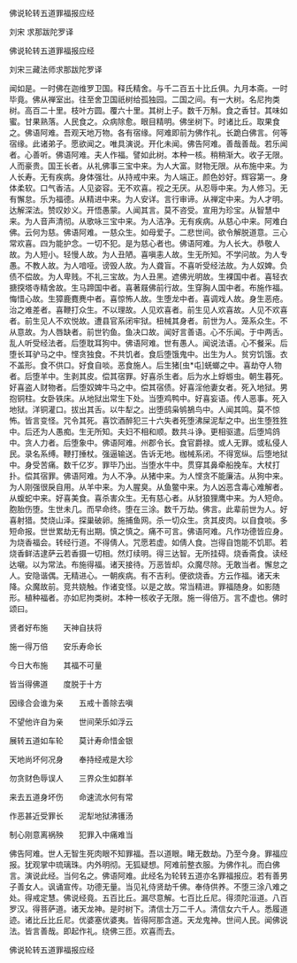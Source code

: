   佛说轮转五道罪福报应经  

刘宋 求那跋陀罗译  

佛说轮转五道罪福报应经  

刘宋三藏法师求那跋陀罗译  

闻如是。一时佛在迦维罗卫国。释氏精舍。与千二百五十比丘俱。九月本斋。一时毕竟。佛从禅室出。往至舍卫国祇树给孤独园。二国之间。有一大树。名尼拘类树。高百二十里。枝叶方圆。覆六十里。其树上子。数千万斛。食之香甘。其味如蜜。甘果熟落。人民食之。众病除愈。眼目精明。佛坐树下。时诸比丘。取果食之。佛语阿难。吾观天地万物。各有宿缘。阿难即前为佛作礼。长跪白佛言。何等宿缘。此诸弟子。愿欲闻之。唯具演说。开化未闻。佛告阿难。善哉善哉。若乐闻者。心善听。佛语阿难。夫人作福。譬如此树。本种一核。稍稍渐大。收子无限。人而豪贵。国王长者。从礼佛事三宝中来。为人大富。财物无限。从布施中来。为人长寿。无有疾病。身体强壮。从持戒中来。为人端正。颜色妙好。辉容第一。身体柔软。口气香洁。人见姿容。无不欢喜。视之无厌。从忍辱中来。为人修习。无有懈怠。乐为福德。从精进中来。为人安详。言行审谛。从禅定中来。为人才明。达解深法。赞叹妙义。开悟愚蒙。人闻其言。莫不咨受。宣用为珍宝。从智慧中来。为人音声清彻。从歌咏三宝中来。为人洁净。无有疾病。从慈心中来。阿难白佛。云何为慈。佛语阿难。一慈众生。如母爱子。二悲世间。欲令解脱道意。三心常欢喜。四为能护念。一切不犯。是为慈心者也。佛语阿难。为人长大。恭敬人故。为人短小。轻慢人故。为人丑陋。喜嗔恚人故。生无所知。不学问故。为人专愚。不教人故。为人喑哑。谤毁人故。为人聋盲。不喜听受经法故。为人奴婢。负债不偿故。为人卑贱。不礼三宝故。为人丑黑。遮佛光明故。生裸国中者。喜轻衣搪揬塔寺精舍故。生马蹄国中者。喜著屐佛前行故。生穿胸人国中者。布施作福。悔惜心故。生獐鹿麑麂中者。喜惊怖人故。生堕龙中者。喜调戏人故。身生恶疮。治之难差者。喜鞭打众生。不以理故。人见欢喜者。前生见人欢喜故。人见不欢喜者。前生见人不欢悦故。遭县官系闭牢狱。杻械其身者。前世为人。笼系众生。不从意故。为人唇缺者。前世钓鱼。鱼决口故。闻好言善语。心不乐闻。于中两舌。乱人听受经法者。后堕耽耳狗中。佛语阿难。世有愚人。闻说法语。心不餐采。后堕长耳驴马之中。悭贪独食。不共饥者。食后堕饿鬼中。出生为人。贫穷饥饿。衣不盖形。食不供口。好食自啖。恶食施人。后生猪[虫*屯]蜣螂之中。喜劫夺人物者。后堕羊中。生剥其皮。偿其宿罪。好喜杀生者。后为水上蜉蝣虫。朝生暮死。好喜盗人财物者。后堕奴婢牛马之中。偿其宿债。好喜淫他妻女者。死入地狱。男抱铜柱。女卧铁床。从地狱出常生下处。当堕鸡鸭中。好喜妄语。传人恶事。死入地狱。洋铜灌口。拔出其舌。以牛犁之。出堕鸱枭鸲鵅鸟中。人闻其鸣。莫不惊怖。皆言变怪。咒令其死。喜饮酒醉犯三十六失者死堕沸屎泥犁之中。出生堕狌狌中。后还为人愚痴。生无所知。夫妇不相和顺。数共斗诤。更相驱遣。后堕鸠鸽中。贪人力者。后堕象中。佛语阿难。州郡令长。食官爵禄。或人无罪。或私侵人民。录名系缚。鞭打捶杖。强逼输送。告诉无地。枷械系闭。不得宽纵。后堕地狱中。身受苦痛。数千亿岁。罪毕乃出。当堕水牛中。贯穿其鼻牵船挽车。大杖打扑。偿其宿罪。佛语阿难。为人不净。从猪中来。为人悭贪不能廉洁。从狗中来。为人刚强很戾自用。从羊中来。为人腥臭。从鱼鳖中来。为人凶恶含毒心难解者。从蝮蛇中来。好喜美食。喜杀害众生。无有慈心者。从豺狼狸鹰中来。为人短命。胞胎伤堕。生世未几。而早命终。堕在三涂。数千万劫。佛言。此辈前世为人。好喜射猎。焚烧山泽。探巢破卵。施捕鱼网。杀一切众生。贪其皮肉。以自食啖。多短命报。世世累劫无有出期。慎之慎之。痛不可言。佛语阿难。凡作功德皆应身。为烧香福会。转经行道。不得倩人。咒愿若虚。如倩人食。岂得自饱能不饥耶。若烧香鲜洁逮萨云若香摄一切相。然灯续明。得三达智。无所挂碍。烧香斋食。读经达嚫。以为常法。布施得福。诸天接待。万恶皆却。众魔尽除。无敢当者。懈怠之人。安隐谐偶。无精进心。一朝疾病。有不吉利。便欲烧香。方云作福。诸天未降。众魔故前。竞共娆触。作诸变怪。以是之故。常当精进。罪福随身。如影随形。植种福者。亦如尼拘类树。本种一核收子无限。施一得倍万。言不虚也。佛时颂曰。  

贤者好布施　　天神自扶将  

施一得万倍　　安乐寿命长  

今日大布施　　其福不可量  

皆当得佛道　　度脱于十方  

因缘合会谁为亲　　五戒十善除去嗔  

不望他许自为亲　　世间荣乐如浮云  

展转五道如车轮　　莫计寿命惜金银  

天地尚坏何况身　　奉持经戒是大珍  

勿贪财色辱误人　　三界众生如群羊  

来去五道身坏伤　　命速流水何有常  

作恶甚近受罪长　　泥犁地狱沸镬汤  

制心刚意离祸殃　　犯罪入中痛难当  

佛告阿难。世人无智生死肉眼不知罪福。吾以道眼。睹无数劫。乃至今身。罪福应报。犹观掌中琉璃珠。内外明彻。无狐疑想。阿难前整衣服。为佛作礼。而白佛言。演说此经。当何名之。佛语阿难。此经名为轮转五道亦名罪福报应。若有善男子善女人。讽诵宣传。功德无量。当见礼侍贤劫千佛。奉侍供养。不堕三涂八难之处。得戒定慧。佛说经竟。五百比丘。漏尽意解。七百比丘尼。得须陀洹道。八百罗汉。得菩萨道。诸天龙神。是时树下。清信士万二千人。清信女六千人。悉履道迹。诸比丘比丘尼。优婆塞优婆夷。皆得阿那含道。天龙鬼神。世间人民。闻佛说法。皆言善哉。即起作礼。绕佛三匝。欢喜而去。  

佛说轮转五道罪福报应经  
